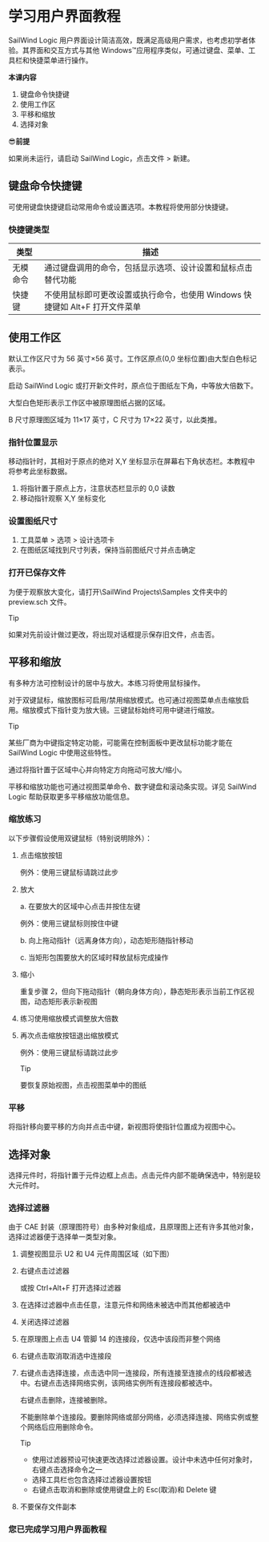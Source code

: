 # 学习用户界面教程

SailWind Logic 用户界面设计简洁高效，既满足高级用户需求，也考虑初学者体验。其界面和交互方式与其他 Windows™应用程序类似，可通过键盘、菜单、工具栏和快捷菜单进行操作。

**本课内容**

1. 键盘命令快捷键
2. 使用工作区
3. 平移和缩放
4. 选择对象

😎**前提**

如果尚未运行，请启动 SailWind Logic，点击文件 > 新建。

## 键盘命令快捷键

可使用键盘快捷键启动常用命令或设置选项。本教程将使用部分快捷键。

### 快捷键类型

| 类型             | 描述                                                                                     |
|------------------|-----------------------------------------------------------------------------------------|
| 无模命令         | 通过键盘调用的命令，包括显示选项、设计设置和鼠标点击替代功能                           |
| 快捷键           | 不使用鼠标即可更改设置或执行命令，也使用 Windows 快捷键如 Alt+F 打开文件菜单               |

## 使用工作区

默认工作区尺寸为 56 英寸×56 英寸。工作区原点(0,0 坐标位置)由大型白色标记表示。

启动 SailWind Logic 或打开新文件时，原点位于图纸左下角，中等放大倍数下。

大型白色矩形表示工作区中被原理图纸占据的区域。

B 尺寸原理图区域为 11×17 英寸，C 尺寸为 17×22 英寸，以此类推。

### 指针位置显示

移动指针时，其相对于原点的绝对 X,Y 坐标显示在屏幕右下角状态栏。本教程中将参考此坐标数据。

1. 将指针置于原点上方，注意状态栏显示的 0,0 读数
2. 移动指针观察 X,Y 坐标变化

### 设置图纸尺寸

1. 工具菜单 > 选项 > 设计选项卡
2. 在图纸区域找到尺寸列表，保持当前图纸尺寸并点击确定

### 打开已保存文件

为便于观察放大变化，请打开\SailWind Projects\Samples 文件夹中的 preview.sch 文件。

> [!TIP]
>
> 如果对先前设计做过更改，将出现对话框提示保存旧文件，点击否。

## 平移和缩放

有多种方法可控制设计的居中与放大。本练习将使用鼠标操作。

对于双键鼠标，缩放图标可启用/禁用缩放模式。也可通过视图菜单点击缩放启用。缩放模式下指针变为放大镜。三键鼠标始终可用中键进行缩放。

> [!TIP]
>
> 某些厂商为中键指定特定功能，可能需在控制面板中更改鼠标功能才能在 SailWind Logic 中使用这些特性。

通过将指针置于区域中心并向特定方向拖动可放大/缩小。

平移和缩放功能也可通过视图菜单命令、数字键盘和滚动条实现。详见 SailWind Logic 帮助获取更多平移缩放功能信息。

### 缩放练习

以下步骤假设使用双键鼠标（特别说明除外）：

1. 点击缩放按钮
   
   例外：使用三键鼠标请跳过此步
   
2. 放大
   
   a. 在要放大的区域中心点击并按住左键
   
   例外：使用三键鼠标则按住中键
   
   b. 向上拖动指针（远离身体方向），动态矩形随指针移动
   
   c. 当矩形包围要放大的区域时释放鼠标完成操作
   
3. 缩小

   重复步骤 2，但向下拖动指针（朝向身体方向），静态矩形表示当前工作区视图，动态矩形表示新视图

4. 练习使用缩放模式调整放大倍数

5. 再次点击缩放按钮退出缩放模式

   例外：使用三键鼠标请跳过此步	

   > [!TIP]
   >
   > 要恢复原始视图，点击视图菜单中的图纸

### 平移

将指针移向要平移的方向并点击中键，新视图将使指针位置成为视图中心。

## 选择对象

选择元件时，将指针置于元件边框上点击。点击元件内部不能确保选中，特别是较大元件时。

### 选择过滤器

由于 CAE 封装（原理图符号）由多种对象组成，且原理图上还有许多其他对象，选择过滤器便于选择单一类型对象。

1. 调整视图显示 U2 和 U4 元件周围区域（如下图）

2. 右键点击过滤器
   
   或按 Ctrl+Alt+F 打开选择过滤器
   
3. 在选择过滤器中点击任意，注意元件和网络未被选中而其他都被选中

4. 关闭选择过滤器

5. 在原理图上点击 U4 管脚 14 的连接段，仅选中该段而非整个网络

6. 右键点击取消取消选中连接段

7. 右键点击选择连接，点击选中同一连接段，所有连接至连接点的线段都被选中。右键点击选择网络实例，该网络实例所有连接段都被选中。

   右键点击删除，连接被删除。

   不能删除单个连接段。要删除网络或部分网络，必须选择连接、网络实例或整个网络后应用删除命令。

   > [!TIP]
   >
   > - 使用过滤器预设可快速更改选择过滤器设置。设计中未选中任何对象时，右键点击选择命令之一
   > - 选择工具栏也包含选择过滤器设置按钮
   > - 右键点击取消和删除或使用键盘上的 Esc(取消)和 Delete 键

8. 不要保存文件副本

### 您已完成学习用户界面教程